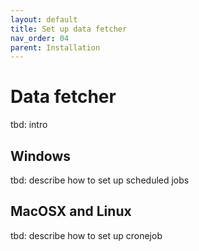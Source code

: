 ```yaml
---
layout: default
title: Set up data fetcher
nav_order: 04
parent: Installation
---
```

# Data fetcher
tbd: intro

## Windows
tbd: describe how to set up scheduled jobs

## MacOSX and Linux
tbd: describe how to set up cronejob

